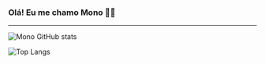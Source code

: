 ### Olá! Eu me chamo Mono ✌🏻

---

![Mono GitHub stats](https://github-readme-stats.vercel.app/api?username=mono1101&show_icons=true&theme=dark&progress=true)

![Top Langs](https://github-readme-stats.vercel.app/api/top-langs/?username=mono1101&progress=true&layout=compact&theme=dark)
